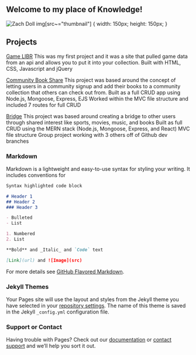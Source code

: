 ## Welcome to my place of Knowledge!
![Zach Doll](https://i.imgur.com/LDJ1313.jpg#thumbnail)
img[src~="thumbnail"] {
    width: 150px;
    height: 150px;
}

## Projects
[Game LIBR](https://game-libr.herokuapp.com/) This was my first project and it was a site that pulled game data from an api and allows you to put it into your collection. 
Built with HTML, CSS, Javascript and jQuery

[Community Book Share](https://community-book-share.herokuapp.com/) This project was based around the concept of letting users in a community signup and add their books to a community collection that others can check out from. 
Built as a full CRUD app using Node.js, Mongoose, Express, EJS Worked within the MVC file structure and included 7 routes for full CRUD

[Bridge](https://bridge-app-react.herokuapp.com/) This project was based around creating a bridge to other users through shared interest like sports, movies, music, and books 
Built as full CRUD using the MERN stack (Node.js, Mongoose, Express, and React) MVC file structure Group project working with 3 others off of Github dev branches

### Markdown

Markdown is a lightweight and easy-to-use syntax for styling your writing. It includes conventions for

```markdown
Syntax highlighted code block

# Header 1
## Header 2
### Header 3

- Bulleted
- List

1. Numbered
2. List

**Bold** and _Italic_ and `Code` text

[Link](url) and ![Image](src)
```

For more details see [GitHub Flavored Markdown](https://guides.github.com/features/mastering-markdown/).

### Jekyll Themes

Your Pages site will use the layout and styles from the Jekyll theme you have selected in your [repository settings](https://github.com/elanmoridin/elanmoridin.io/settings). The name of this theme is saved in the Jekyll `_config.yml` configuration file.

### Support or Contact

Having trouble with Pages? Check out our [documentation](https://docs.github.com/categories/github-pages-basics/) or [contact support](https://github.com/contact) and we’ll help you sort it out.
